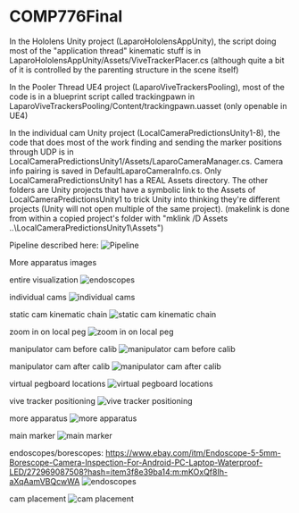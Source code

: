 # COMP776Final

In the Hololens Unity project (LaparoHololensAppUnity), the script doing most of the "application thread" kinematic stuff is in LaparoHololensAppUnity/Assets/ViveTrackerPlacer.cs (although quite a bit of it is controlled by the parenting structure in the scene itself)

In the Pooler Thread UE4 project (LaparoViveTrackersPooling), most of the code is in a blueprint script called trackingpawn in LaparoViveTrackersPooling/Content/trackingpawn.uasset (only openable in UE4)

In the individual cam Unity project (LocalCameraPredictionsUnity1-8), the code that does most of the work finding and sending the marker positions through UDP is in LocalCameraPredictionsUnity1/Assets/LaparoCameraManager.cs. Camera info pairing is saved in DefaultLaparoCameraInfo.cs. Only LocalCameraPredictionsUnity1 has a REAL Assets directory. The other folders are Unity projects that have a symbolic link to the Assets of LocalCameraPredictionsUnity1 to trick Unity into thinking they're different projects (Unity will not open multiple of the same project). (makelink is done from within a copied project's folder with "mklink /D Assets ..\LocalCameraPredictionsUnity1\Assets")

Pipeline described here:
![Pipeline](__images/pipeline.png)

More apparatus images

entire visualization
![endoscopes](__images/vis.png)

individual cams
![individual cams](__images/indivcams.png)

static cam kinematic chain
![static cam kinematic chain](__images/staticcam.png)

zoom in on local peg
![zoom in on local peg](__images/localpeg.jpg)

manipulator cam before calib
![manipulator cam before calib](__images/dyncam1.png)

manipulator cam after calib
![manipulator cam after calib](__images/dyncam2.png)

virtual pegboard locations
![virtual pegboard locations](__images/pegcalib.jpg)

vive tracker positioning
![vive tracker positioning](__images/markercalib.jpg)

more apparatus
![more apparatus](__images/teaser2.png)

main marker
![main marker](__images/mainmarker.png)

endoscopes/borescopes: https://www.ebay.com/itm/Endoscope-5-5mm-Borescope-Camera-Inspection-For-Android-PC-Laptop-Waterproof-LED/272969087508?hash=item3f8e39ba14:m:mKOxQf8Ih-aXqAamVBQcwWA 
![endoscopes](__images/endo.png)

cam placement
![cam placement](__images/cams.jpg)